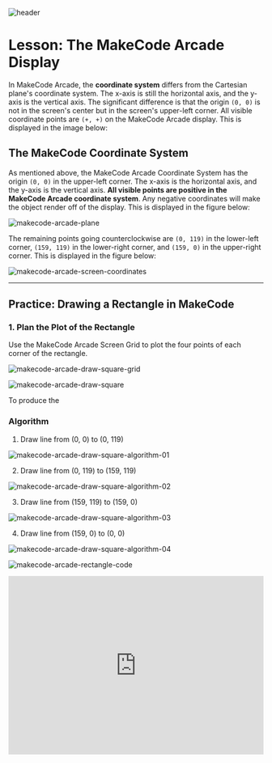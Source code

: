 ![header](assets/header.png)

# Lesson: The MakeCode Arcade Display

In MakeCode Arcade, the **coordinate system** differs from the Cartesian plane's coordinate system. The x-axis is still the horizontal axis, and the y-axis is the vertical axis. The significant difference is that the origin `(0, 0)` is not in the screen's center but in the screen's upper-left corner. All visible coordinate points are `(+, +)` on the MakeCode Arcade display. This is displayed in the image below:

## The MakeCode Coordinate System

As mentioned above, the MakeCode Arcade Coordinate System has the origin `(0, 0)` in the upper-left corner.  The x-axis is the horizontal axis, and the y-axis is the vertical axis. **All visible points are positive in the MakeCode Arcade coordinate system**. Any negative coordinates will make the object render off of the display. This is displayed in the figure below:

![makecode-arcade-plane](assets/makecode-arcade-plane.png)

The remaining points going counterclockwise are `(0, 119)` in the lower-left corner, `(159, 119)` in the lower-right corner, and `(159, 0)` in the upper-right corner. This is displayed in the figure below:

![makecode-arcade-screen-coordinates](assets/makecode-arcade-screen-coordinates.png)

---

## Practice: Drawing a Rectangle in MakeCode

### 1. Plan the Plot of the Rectangle

Use the MakeCode Arcade Screen Grid to plot the four points of each corner of the rectangle.

![makecode-arcade-draw-square-grid](assets/makecode-arcade-draw-square-grid.png)

![makecode-arcade-draw-square](assets/makecode-arcade-draw-square.png)

To produce the 

### Algorithm 

1. Draw line from (0, 0) to (0, 119)

![makecode-arcade-draw-square-algorithm-01](assets/makecode-arcade-draw-square-algorithm-01.png)


2. Draw line from (0, 119) to (159, 119)

![makecode-arcade-draw-square-algorithm-02](assets/makecode-arcade-draw-square-algorithm-02.png)

3. Draw line from (159, 119) to (159, 0)


![makecode-arcade-draw-square-algorithm-03](assets/makecode-arcade-draw-square-algorithm-03.png)

4. Draw line from (159, 0) to (0, 0)


![makecode-arcade-draw-square-algorithm-04](assets/makecode-arcade-draw-square-algorithm-04.png)


![makecode-arcade-rectangle-code](assets/makecode-arcade-rectangle-code.png)

<div style="position:relative;height:0;padding-bottom:70%;overflow:hidden;"><iframe style="position:absolute;top:0;left:0;width:100%;height:100%;" src="https://arcade.makecode.com/#pub:S11419-05415-57671-83863" frameborder="0" sandbox="allow-popups allow-forms allow-scripts allow-same-origin"></iframe></div>

